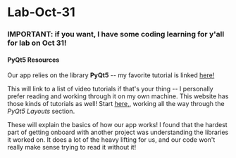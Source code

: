 # Lab-Oct-31


### IMPORTANT: if you want, I have some coding learning for y'all for lab on Oct 31! 

#### PyQt5 Resources

Our app relies on the library **PyQt5** -- my favorite tutorial is linked [here!](https://www.pythonguis.com/pyqt5-tutorial/)

This will link to a list of video tutorials if that's your thing -- I personally prefer reading and working through it on my own machine. This website has those kinds of tutorials as well! Start [here,](https://www.pythonguis.com/tutorials/creating-your-first-pyqt-window/), working all the way through the _PyQt5 Layouts_ section.

These will explain the basics of how our app works! I found that the hardest part of getting onboard with another project was understanding the libraries it worked on. It does a lot of the heavy lifting for us, and our code won't really make sense trying to read it without it!
